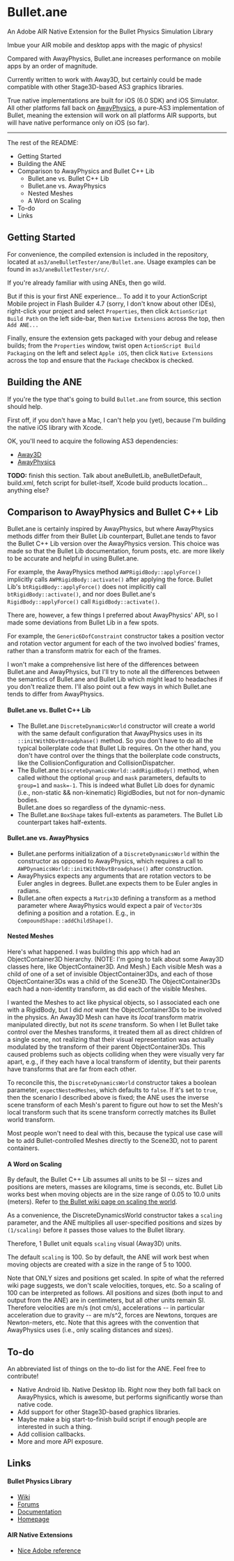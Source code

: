 Bullet.ane
======

An Adobe AIR Native Extension for the Bullet Physics Simulation Library

Imbue your AIR mobile and desktop apps with the magic of physics!

Compared with AwayPhysics, Bullet.ane increases performance on mobile apps by 
an order of magnitude.

Currently written to work with Away3D, but certainly could be made compatible 
with other Stage3D-based AS3 graphics libraries.

True native implementations are built for iOS (6.0 SDK) and iOS Simulator.  
All other platforms fall back on 
[AwayPhysics](https://github.com/away3d/awayphysics-core-fp11), a pure-AS3 
implementation of Bullet, meaning the extension will work on all platforms AIR 
supports, but will have native performance only on iOS (so far).

---

The rest of the README:

* Getting Started
* Building the ANE
* Comparison to AwayPhysics and Bullet C++ Lib
	* Bullet.ane vs. Bullet C++ Lib
	* Bullet.ane vs. AwayPhysics
	* Nested Meshes
	* A Word on Scaling
* To-do
* Links


Getting Started
-----

For convenience, the compiled extension is included in the repository, located 
at `as3/aneBulletTester/ane/Bullet.ane`.  Usage examples can be found in 
`as3/aneBulletTester/src/`.

If you're already familiar with using ANEs, then go wild.

But if this is your first ANE experience... To add it to your ActionScript 
Mobile project in Flash Builder 4.7 (sorry, I don't know about other IDEs), 
right-click your project and select `Properties`, then click `ActionScript 
Build Path` on the left side-bar, then `Native Extensions` across the top, 
then `Add ANE...`

Finally, ensure the extension gets packaged with your debug and release 
builds; from the `Properties` window, twist open `ActionScript Build 
Packaging` on the left and select `Apple iOS`, then click `Native Extensions` 
across the top and ensure that the `Package` checkbox is checked.


Building the ANE
-----

If you're the type that's going to build `Bullet.ane` from source, this 
section should help.

First off, if you don't have a Mac, I can't help you (yet), because I'm 
building the native iOS library with Xcode.

OK, you'll need to acquire the following AS3 dependencies:

* [Away3D](https://github.com/away3d/away3d-core-fp11)
* [AwayPhysics](https://github.com/away3d/awayphysics-core-fp11)

**TODO:** finish this section.  Talk about aneBulletLib, aneBulletDefault, 
build.xml, fetch script for bullet-itself, Xcode build products location... 
anything else?


Comparison to AwayPhysics and Bullet C++ Lib
-----

Bullet.ane is certainly inspired by AwayPhysics, but where AwayPhysics methods 
differ from their Bullet Lib counterpart, Bullet.ane tends to favor the Bullet 
C++ Lib version over the AwayPhysics version.  This choice was made so that 
the Bullet Lib documentation, forum posts, etc. are more likely to be accurate 
and helpful in using Bullet.ane.

For example, the AwayPhysics method `AWPRigidBody::applyForce()` implicitly 
calls `AWPRigidBody::activate()` after applying the force.  Bullet Lib's 
`btRigidBody::applyForce()` does not implicitly call 
`btRigidBody::activate()`, and nor does Bullet.ane's `RigidBody::applyForce()` 
call `RigidBody::activate()`.

There are, however, a few things I preferred about AwayPhysics' API, so I made 
some deviations from Bullet Lib in a few spots.

For example, the `Generic6DofConstraint` constructor takes a position vector 
and rotation vector argument for each of the two involved bodies' frames, 
rather than a transform matrix for each of the frames.

I won't make a comprehensive list here of the differences between Bullet.ane 
and AwayPhysics, but I'll try to note all the differences between the 
semantics of Bullet.ane and Bullet Lib which might lead to headaches if you 
don't realize them.  I'll also point out a few ways in which Bullet.ane tends 
to differ from AwayPhysics.

#### Bullet.ane vs. Bullet C++ Lib ####

* The Bullet.ane `DiscreteDynamicsWorld` constructor will create a world with 
  the same default configuration that AwayPhysics uses in its 
`::initWithDbvtBroadphase()` method.  So you don't have to do all the typical 
boilerplate code that Bullet Lib requires.  On the other hand, you don't have 
control over the things that the boilerplate code constructs, like the 
CollisionConfiguration and CollisionDispatcher.
* The Bullet.ane `DiscreteDynamicsWorld::addRigidBody()` method, when called 
  without the optional `group` and `mask` parameters, defaults to `group=1` 
and `mask=-1`.  This is indeed what Bullet Lib does for dynamic (i.e., 
non-static && non-kinematic) RigidBodies, but not for non-dynamic bodies.  
Bullet.ane does so regardless of the dynamic-ness.
* The Bullet.ane `BoxShape` takes full-extents as parameters.  The Bullet Lib 
  counterpart takes half-extents.

#### Bullet.ane vs. AwayPhysics ####

* Bullet.ane performs initialization of a `DiscreteDynamicsWorld` within the 
  constructor as opposed to AwayPhysics, which requires a call to 
`AWPDynamicsWorld::initWithDbvtBroadphase()` after construction.
* AwayPhysics expects any arguments that are rotation vectors to be Euler 
  angles in degrees.  Bullet.ane expects them to be Euler angles in radians.
* Bullet.ane often expects a `Matrix3D` defining a transform as a method 
  parameter where AwayPhysics would expect a pair of `Vector3D`s defining a 
position and a rotation.  E.g., in `CompoundShape::addChildShape()`.

#### Nested Meshes ####

Here's what happened.  I was building this app which had an ObjectContainer3D 
hierarchy.  (NOTE: I'm going to talk about some Away3D classes here, like 
ObjectContainer3D.  And Mesh.)  Each visible Mesh was a child of one of a set 
of invisible ObjectContainer3Ds, and each of those ObjectContainer3Ds was a 
child of the Scene3D.  The ObjectContainer3Ds each had a non-identity 
transform, as did each of the visible Meshes.

I wanted the Meshes to act like physical objects, so I associated each one 
with a RigidBody, but I did *not* want the ObjectContainer3Ds to be involved 
in the physics.  An Away3D Mesh can have its *local* transform matrix 
manipulated directly, but not its *scene* transform.  So when I let Bullet 
take control over the Meshes transforms, it treated them all as direct 
children of a single scene, not realizing that their visual representation was 
actually modulated by the transform of their parent ObjectContainer3Ds.  This 
caused problems such as objects colliding when they were visually very far 
apart, e.g., if they each have a local transform of identity, but their 
parents have transforms that are far from each other.

To reconcile this, the `DiscreteDynamicsWorld` constructor takes a boolean 
parameter, `expectNestedMeshes`, which defaults to `false`.  If it's set to 
`true`, then the scenario I described above is fixed; the ANE uses the inverse 
scene transform of each Mesh's parent to figure out how to set the Mesh's 
local transform such that its scene transform correctly matches its Bullet 
world transform.

Most people won't need to deal with this, because the typical use case will be 
to add Bullet-controlled Meshes directly to the Scene3D, not to parent 
containers.

#### A Word on Scaling ####

By default, the Bullet C++ Lib assumes all units to be SI -- sizes and 
positions are meters, masses are kilograms, time is seconds, etc.  Bullet Lib 
works best when moving objects are in the size range of 0.05 to 10.0 units 
(meters).  Refer to [the Bullet wiki page on scaling the 
world](http://www.bulletphysics.org/mediawiki-1.5.8/index.php?title=Scaling_The_World).

As a convenience, the DiscreteDynamicsWorld constructor takes a `scaling` 
parameter, and the ANE multiplies all user-specified positions and sizes by 
`(1/scaling)` before it passes those values to the Bullet library.

Therefore, 1 Bullet unit equals `scaling` visual (Away3D) units.

The default `scaling` is 100.  So by default, the ANE will work best when 
moving objects are created with a size in the range of 5 to 1000.

Note that ONLY sizes and positions get scaled.  In spite of what the referred 
wiki page suggests, we don't scale velocities, torques, etc.  So a scaling of 
100 can be interpreted as follows.  All positions and sizes (both input to and 
output from the ANE) are in centimeters, but all other units remain SI.  
Therefore velocities are m/s (not cm/s), accelerations -- in particular 
acceleration due to gravity -- are m/s^2, forces are Newtons, torques are 
Newton-meters, etc. Note that this agrees with the convention that AwayPhysics 
uses (i.e., only scaling distances and sizes).


To-do
-----

An abbreviated list of things on the to-do list for the ANE.  Feel free to 
contribute!

* Native Android lib.  Native Desktop lib.  Right now they both fall back on 
  AwayPhysics, which is awesome, but performs significantly worse than native 
code.
* Add support for other Stage3D-based graphics libraries.
* Maybe make a big start-to-finish build script if enough people are 
  interested in such a thing.
* Add collision callbacks.
* More and more API exposure.

Links
-----

#### Bullet Physics Library ####
* [Wiki](http://www.bulletphysics.org/mediawiki-1.5.8/index.php/Main_Page)
* [Forums](http://www.bulletphysics.org/Bullet/phpBB3)
* [Documentation](http://www.bulletphysics.org/mediawiki-1.5.8/index.php?title=Documentation)
* [Homepage](http://www.bulletphysics.org/)

#### AIR Native Extensions ####
* [Nice Adobe 
  reference](http://help.adobe.com/en_US/air/extensions/air_extensions.pdf)


